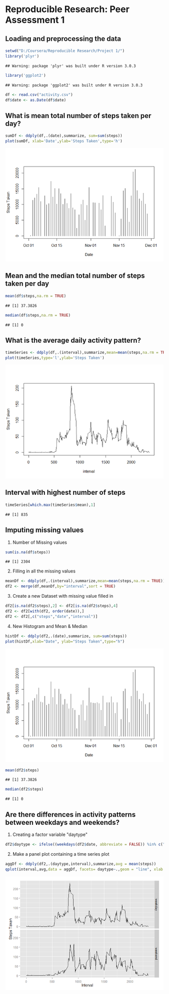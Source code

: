 # Reproducible Research: Peer Assessment 1


## Loading and preprocessing the data

```r
setwd("D:/Coursera/Reproducible Research/Project 1/")
library('plyr')
```

```
## Warning: package 'plyr' was built under R version 3.0.3
```

```r
library('ggplot2')
```

```
## Warning: package 'ggplot2' was built under R version 3.0.3
```

```r
df <- read.csv("activity.csv")
df$date <- as.Date(df$date)
```


## What is mean total number of steps taken per day?

```r
sumDf <- ddply(df,.(date),summarize, sum=sum(steps))
plot(sumDf, xlab='Date',ylab='Steps Taken',type='h')
```

![](PA1_template_files/figure-html/unnamed-chunk-2-1.png) 


## Mean and the median total number of steps taken per day


```r
mean(df$steps,na.rm = TRUE)
```

```
## [1] 37.3826
```

```r
median(df$steps,na.rm = TRUE)
```

```
## [1] 0
```


## What is the average daily activity pattern?



```r
timeSeries <- ddply(df,.(interval),summarize,mean=mean(steps,na.rm = TRUE))
plot(timeSeries,type='l',ylab='Steps Taken')
```

![](PA1_template_files/figure-html/unnamed-chunk-4-1.png) 


## Interval with highest number of steps



```r
timeSeries[which.max(timeSeries$mean),1]
```

```
## [1] 835
```


## Imputing missing values

1. Number of Missing values 


```r
sum(is.na(df$steps))
```

```
## [1] 2304
```


2. Filling in all the missing values



```r
meanDf <- ddply(df,.(interval),summarize,mean=mean(steps,na.rm = TRUE))
df2 <- merge(df,meanDf,by="interval",sort = TRUE)
```


3. Create a new Dataset with missing value filled in



```r
df2[is.na(df2$steps),2] <- df2[is.na(df2$steps),4]
df2 <- df2[with(df2, order(date)),]
df2 <- df2[,c("steps","date","interval")]
```


4. New Histogram and Mean & Median



```r
histDf <- ddply(df2,.(date),summarize, sum=sum(steps))
plot(histDf,xlab="Date", ylab="Steps Taken",type="h")
```

![](PA1_template_files/figure-html/unnamed-chunk-9-1.png) 

```r
mean(df2$steps)
```

```
## [1] 37.3826
```

```r
median(df2$steps)
```

```
## [1] 0
```


## Are there differences in activity patterns between weekdays and weekends?
1. Creating a factor variable "daytype"


```r
df2$daytype <- ifelse((weekdays(df2$date, abbreviate = FALSE)) %in% c("Saturday","Sunday"), "weekend","weekday")
```


2. Make a panel plot containing a time series plot 



```r
aggDf <- ddply(df2,.(daytype,interval),summarize,avg = mean(steps))
qplot(interval,avg,data = aggDf, facets= daytype~.,geom = "line", xlab = "Interval", ylab = "Steps Taken")
```

![](PA1_template_files/figure-html/unnamed-chunk-11-1.png) 

